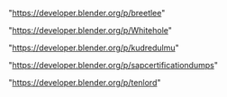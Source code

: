 "https://developer.blender.org/p/breetlee"

"https://developer.blender.org/p/Whitehole"

"https://developer.blender.org/p/kudredulmu"

"https://developer.blender.org/p/sapcertificationdumps"

"https://developer.blender.org/p/tenlord"

